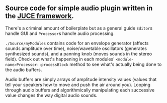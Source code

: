 ## Source code for simple audio plugin written in the [JUCE framework](https://juce.com/).

There's a criminal amount of boilerplate but as a general guide `Editor`s handle GUI and `Processor`s handle audio processing.

`./Source/myModules` contains code for an envelope generator (affects sounds amplitude over time), noise/wavetable oscillators (generates synthesized sounds), and a panning knob (moves sounds in the stereo field).  Check out what's happening in each modules' `<module-name>Processor::processBlock` method to see what's actually being done to the audio buffers.

Audio buffers are simply arrays of amplitude intensity values (values that tell your speakers how to move and push the air around you).  Looping through audio buffers and algorithmically manipulating each successive value changes the way digital audio sounds.

